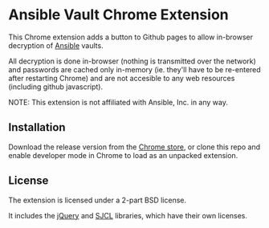 Ansible Vault Chrome Extension
==============================

This Chrome extension adds a button to Github pages to allow in-browser decryption of 
[Ansible](http://www.ansible.com/) vaults.

All decryption is done in-browser (nothing is transmitted over the network) and passwords
are cached only in-memory (ie. they'll have to be re-entered after restarting Chrome) and
are not accesible to any web resources (including github javascript).

NOTE: This extension is not affiliated with Ansible, Inc. in any way.


Installation
------------

Download the release version from the 
[Chrome store](https://chrome.google.com/webstore/detail/ansible-vault-decryptor/mjebkhaiooleeenllmhgnijapnmbcpfl?hl=en-US&gl=US), 
or clone this repo and enable developer mode in Chrome to load as an unpacked extension.


License
-------

The extension is licensed under a 2-part BSD license.

It includes the [jQuery](http://jquery.com) and [SJCL](https://bitwiseshiftleft.github.io/sjcl/) libraries, 
which have their own licenses.
